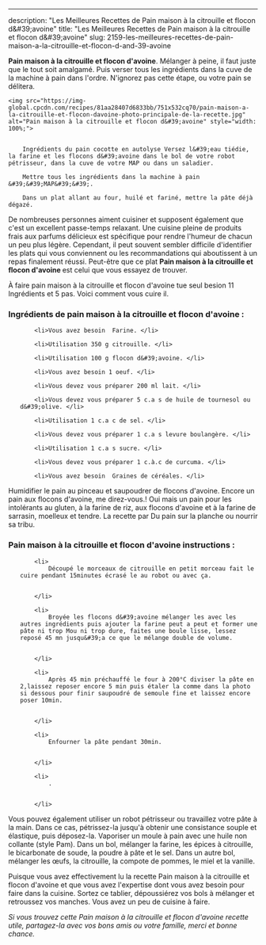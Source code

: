 ---
description: "Les Meilleures Recettes de Pain maison à la citrouille et flocon d&amp;#39;avoine"
title: "Les Meilleures Recettes de Pain maison à la citrouille et flocon d&amp;#39;avoine"
slug: 2159-les-meilleures-recettes-de-pain-maison-a-la-citrouille-et-flocon-d-and-39-avoine

<p>
	<strong>Pain maison à la citrouille et flocon d&#39;avoine</strong>. 
	Mélanger à peine, il faut juste que le tout soit amalgamé. Puis verser tous les ingrédients dans la cuve de la machine à pain dans l&#39;ordre. N&#39;ignorez pas cette étape, ou votre pain se délitera.
</p>
<p>
	
	<img src="https://img-global.cpcdn.com/recipes/81aa28407d6833bb/751x532cq70/pain-maison-a-la-citrouille-et-flocon-davoine-photo-principale-de-la-recette.jpg" alt="Pain maison à la citrouille et flocon d&#39;avoine" style="width: 100%;">
	
	
		Ingrédients du pain cocotte en autolyse Versez l&#39;eau tiédie, la farine et les flocons d&#39;avoine dans le bol de votre robot pétrisseur, dans la cuve de votre MAP ou dans un saladier.
	
		Mettre tous les ingrédients dans la machine à pain &#39;&#39;MAP&#39;&#39;.
	
		Dans un plat allant au four, huilé et fariné, mettre la pâte déjà dégazé.
	
</p>

De nombreuses personnes aiment cuisiner et supposent également que c'est un excellent passe-temps relaxant. Une cuisine pleine de produits frais aux parfums délicieux est spécifique pour rendre l'humeur de chacun un peu plus légère. Cependant, il peut souvent sembler difficile d'identifier les plats qui vous conviennent ou les recommandations qui aboutissent à un repas finalement réussi. Peut-être que ce plat <strong> Pain maison à la citrouille et flocon d&#39;avoine </strong> est celui que vous essayez de trouver.

<!--inarticleads1-->

À faire pain maison à la citrouille et flocon d&#39;avoine tue seul besion 11 Ingrédients et 5 pas. Voici comment vous cuire il.

<h3>Ingrédients de pain maison à la citrouille et flocon d&#39;avoine :</h3>

<ol>
	
		<li>Vous avez besoin  Farine. </li>
	
		<li>Utilisation 350 g citrouille. </li>
	
		<li>Utilisation 100 g flocon d&#39;avoine. </li>
	
		<li>Vous avez besoin 1 oeuf. </li>
	
		<li>Vous devez vous préparer 200 ml lait. </li>
	
		<li>Vous devez vous préparer 5 c.a s de huile de tournesol ou d&#39;olive. </li>
	
		<li>Utilisation 1 c.a c de sel. </li>
	
		<li>Vous devez vous préparer 1 c.a s levure boulangère. </li>
	
		<li>Utilisation 1 c.a s sucre. </li>
	
		<li>Vous devez vous préparer 1 c.à.c de curcuma. </li>
	
		<li>Vous avez besoin  Graines de céréales. </li>
	
</ol>

Humidifier le pain au pinceau et saupoudrer de flocons d&#39;avoine. Encore un pain aux flocons d&#39;avoine, me direz-vous.! Oui mais un pain pour les intolérants au gluten, à la farine de riz, aux flocons d&#39;avoine et à la farine de sarrasin, moelleux et tendre. La recette par Du pain sur la planche ou nourrir sa tribu. 

<!--inarticleads2-->

<h3>Pain maison à la citrouille et flocon d&#39;avoine instructions :</h3>

<ol>
	
		<li>
			Découpé le morceaux de citrouille en petit morceau fait le cuire pendant 15minutes écrasé le au robot ou avec ça.
			
			
		</li>
	
		<li>
			Broyée les flocons d&#39;avoine mélanger les avec les autres ingrédients puis ajouter la farine peut a peut et former une pâte ni trop Mou ni trop dure, faites une boule lisse, lessez reposé 45 mn jusqu&#39;a ce que le mélange double de volume.
			
			
		</li>
	
		<li>
			Après 45 min préchauffé le four à 200°C diviser la pâte en 2,laissez reposer encore 5 min puis étaler la comme dans la photo si dessous pour finir saupoudré de semoule fine et laissez encore poser 10min.
			
			
		</li>
	
		<li>
			Enfourner la pâte pendant 30min.
			
			
		</li>
	
		<li>
			.
			
			
		</li>
	
</ol>

Vous pouvez également utiliser un robot pétrisseur ou travaillez votre pâte à la main. Dans ce cas, pétrissez-la jusqu&#39;à obtenir une consistance souple et élastique, puis déposez-la. Vaporiser un moule à pain avec une huile non collante (style Pam). Dans un bol, mélanger la farine, les épices à citrouille, le bicarbonate de soude, la poudre à pâte et le sel. Dans un autre bol, mélanger les œufs, la citrouille, la compote de pommes, le miel et la vanille. 

<!--inarticleads1-->

<p>
Puisque vous avez effectivement lu la recette Pain maison à la citrouille et flocon d&#39;avoine et que vous avez l'expertise dont vous avez besoin pour faire dans la cuisine. Sortez ce tablier, dépoussiérez vos bols à mélanger et retroussez vos manches. Vous avez un peu de cuisine à faire.
</p>

<p>
<i>Si vous trouvez cette Pain maison à la citrouille et flocon d&#39;avoine recette utile, partagez-la avec vos bons amis ou votre famille, merci et bonne chance.</i>
</p>
